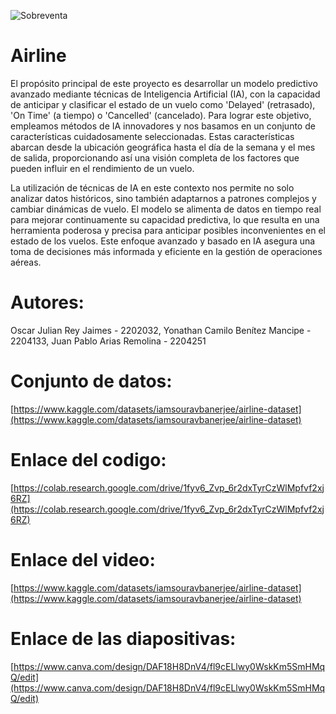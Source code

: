 ![Sobreventa](https://github.com/Camilo802/Airline/assets/130578363/df8aba98-85ee-4738-a142-778678ad45f0)

# Airline
El propósito principal de este proyecto es desarrollar un modelo predictivo avanzado mediante técnicas de Inteligencia Artificial (IA), con la capacidad de anticipar y clasificar el estado de un vuelo como 'Delayed' (retrasado), 'On Time' (a tiempo) o 'Cancelled' (cancelado). Para lograr este objetivo, empleamos métodos de IA innovadores y nos basamos en un conjunto de características cuidadosamente seleccionadas. Estas características abarcan desde la ubicación geográfica hasta el día de la semana y el mes de salida, proporcionando así una visión completa de los factores que pueden influir en el rendimiento de un vuelo.

La utilización de técnicas de IA en este contexto nos permite no solo analizar datos históricos, sino también adaptarnos a patrones complejos y cambiar dinámicas de vuelo. El modelo se alimenta de datos en tiempo real para mejorar continuamente su capacidad predictiva, lo que resulta en una herramienta poderosa y precisa para anticipar posibles inconvenientes en el estado de los vuelos. Este enfoque avanzado y basado en IA asegura una toma de decisiones más informada y eficiente en la gestión de operaciones aéreas.


# Autores:
Oscar Julian Rey Jaimes - 2202032,
Yonathan Camilo Benítez Mancipe - 2204133,
Juan Pablo Arias Remolina - 2204251

# Conjunto de datos:
[https://www.kaggle.com/datasets/iamsouravbanerjee/airline-dataset](https://www.kaggle.com/datasets/iamsouravbanerjee/airline-dataset)

# Enlace del codigo:
[https://colab.research.google.com/drive/1fyv6_Zvp_6r2dxTyrCzWlMpfvf2xj6RZ](https://colab.research.google.com/drive/1fyv6_Zvp_6r2dxTyrCzWlMpfvf2xj6RZ)

# Enlace del video:
[https://www.kaggle.com/datasets/iamsouravbanerjee/airline-dataset](https://www.kaggle.com/datasets/iamsouravbanerjee/airline-dataset)

# Enlace de las diapositivas:
[https://www.canva.com/design/DAF18H8DnV4/fl9cELlwy0WskKm5SmHMqQ/edit](https://www.canva.com/design/DAF18H8DnV4/fl9cELlwy0WskKm5SmHMqQ/edit)
